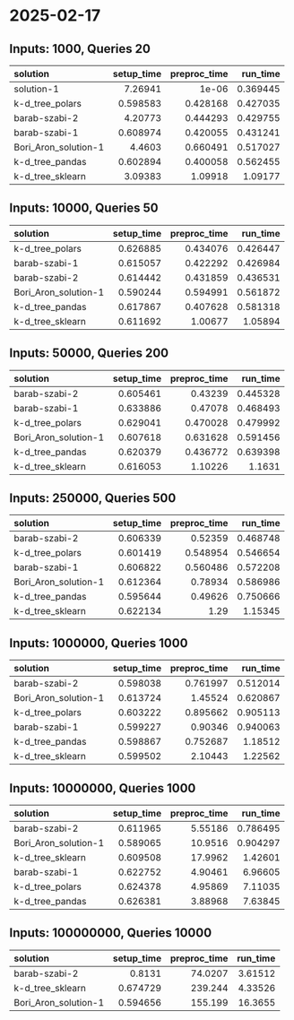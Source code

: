 # 2025-02-17

## Inputs: 1000, Queries 20

| solution             |   setup_time |   preproc_time |   run_time |
|:---------------------|-------------:|---------------:|-----------:|
| solution-1           |     7.26941  |       1e-06    |   0.369445 |
| k-d_tree_polars      |     0.598583 |       0.428168 |   0.427035 |
| barab-szabi-2        |     4.20773  |       0.444293 |   0.429755 |
| barab-szabi-1        |     0.608974 |       0.420055 |   0.431241 |
| Bori_Aron_solution-1 |     4.4603   |       0.660491 |   0.517027 |
| k-d_tree_pandas      |     0.602894 |       0.400058 |   0.562455 |
| k-d_tree_sklearn     |     3.09383  |       1.09918  |   1.09177  |

## Inputs: 10000, Queries 50

| solution             |   setup_time |   preproc_time |   run_time |
|:---------------------|-------------:|---------------:|-----------:|
| k-d_tree_polars      |     0.626885 |       0.434076 |   0.426447 |
| barab-szabi-1        |     0.615057 |       0.422292 |   0.426984 |
| barab-szabi-2        |     0.614442 |       0.431859 |   0.436531 |
| Bori_Aron_solution-1 |     0.590244 |       0.594991 |   0.561872 |
| k-d_tree_pandas      |     0.617867 |       0.407628 |   0.581318 |
| k-d_tree_sklearn     |     0.611692 |       1.00677  |   1.05894  |

## Inputs: 50000, Queries 200

| solution             |   setup_time |   preproc_time |   run_time |
|:---------------------|-------------:|---------------:|-----------:|
| barab-szabi-2        |     0.605461 |       0.43239  |   0.445328 |
| barab-szabi-1        |     0.633886 |       0.47078  |   0.468493 |
| k-d_tree_polars      |     0.629041 |       0.470028 |   0.479992 |
| Bori_Aron_solution-1 |     0.607618 |       0.631628 |   0.591456 |
| k-d_tree_pandas      |     0.620379 |       0.436772 |   0.639398 |
| k-d_tree_sklearn     |     0.616053 |       1.10226  |   1.1631   |

## Inputs: 250000, Queries 500

| solution             |   setup_time |   preproc_time |   run_time |
|:---------------------|-------------:|---------------:|-----------:|
| barab-szabi-2        |     0.606339 |       0.52359  |   0.468748 |
| k-d_tree_polars      |     0.601419 |       0.548954 |   0.546654 |
| barab-szabi-1        |     0.606822 |       0.560486 |   0.572208 |
| Bori_Aron_solution-1 |     0.612364 |       0.78934  |   0.586986 |
| k-d_tree_pandas      |     0.595644 |       0.49626  |   0.750666 |
| k-d_tree_sklearn     |     0.622134 |       1.29     |   1.15345  |

## Inputs: 1000000, Queries 1000

| solution             |   setup_time |   preproc_time |   run_time |
|:---------------------|-------------:|---------------:|-----------:|
| barab-szabi-2        |     0.598038 |       0.761997 |   0.512014 |
| Bori_Aron_solution-1 |     0.613724 |       1.45524  |   0.620867 |
| k-d_tree_polars      |     0.603222 |       0.895662 |   0.905113 |
| barab-szabi-1        |     0.599227 |       0.90346  |   0.940063 |
| k-d_tree_pandas      |     0.598867 |       0.752687 |   1.18512  |
| k-d_tree_sklearn     |     0.599502 |       2.10443  |   1.22562  |

## Inputs: 10000000, Queries 1000

| solution             |   setup_time |   preproc_time |   run_time |
|:---------------------|-------------:|---------------:|-----------:|
| barab-szabi-2        |     0.611965 |        5.55186 |   0.786495 |
| Bori_Aron_solution-1 |     0.589065 |       10.9516  |   0.904297 |
| k-d_tree_sklearn     |     0.609508 |       17.9962  |   1.42601  |
| barab-szabi-1        |     0.622752 |        4.90461 |   6.96605  |
| k-d_tree_polars      |     0.624378 |        4.95869 |   7.11035  |
| k-d_tree_pandas      |     0.626381 |        3.88968 |   7.63845  |

## Inputs: 100000000, Queries 10000

| solution             |   setup_time |   preproc_time |   run_time |
|:---------------------|-------------:|---------------:|-----------:|
| barab-szabi-2        |     0.8131   |        74.0207 |    3.61512 |
| k-d_tree_sklearn     |     0.674729 |       239.244  |    4.33526 |
| Bori_Aron_solution-1 |     0.594656 |       155.199  |   16.3655  |